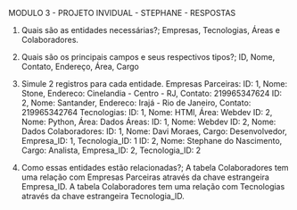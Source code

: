 MODULO 3 - PROJETO INVIDUAL - STEPHANE - RESPOSTAS

1. Quais são as entidades necessárias?;
Empresas, Tecnologias, Áreas e Colaboradores.

2. Quais são os principais campos e seus respectivos tipos?;
  ID, Nome, Contato, Endereço, Área, Cargo

3. Simule 2 registros para cada entidade.
Empresas Parceiras:
ID: 1, Nome: Stone, Endereco: Cinelandia - Centro - RJ, Contato: 219965347624
ID: 2, Nome: Santander, Endereco: Irajá - Rio de Janeiro, Contato: 219965342764
Tecnologias:
ID: 1, Nome: HTMl, Área: Webdev
ID: 2, Nome: Python, Área: Dados
Áreas:
ID: 1, Nome: Webdev
ID: 2, Nome: Dados
Colaboradores:
ID: 1, Nome: Davi Moraes, Cargo: Desenvolvedor, Empresa_ID: 1, Tecnologia_ID: 1
ID: 2, Nome: Stephane do Nascimento, Cargo: Analista, Empresa_ID: 2, Tecnologia_ID: 2

4. Como essas entidades estão relacionadas?;
   A tabela Colaboradores tem uma relação com Empresas Parceiras através da chave estrangeira Empresa_ID.
A tabela Colaboradores tem uma relação com Tecnologias através da chave estrangeira Tecnologia_ID.


